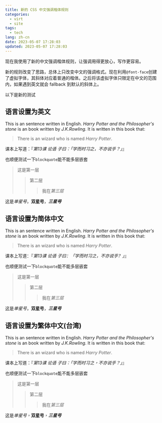 ```yaml
---
title: 新的 CSS 中文强调楷体规则
categories:
  - virt
  - site
tags:
  - tech
lang: zh-cn
date: 2023-05-07 17:28:03
updated: 2023-05-07 17:28:03
---
```


现在我使用了新的中文强调楷体规则，让强调用得更放心，写作更容易。

新的规则改变了思路，总体上只改变中文的强调格式。现在利用`@font-face`创建了虚拟字体，其斜体对应着普通的楷体。之后将该虚拟字体只限定在中文的范围内，如果遇到英文就会 fallback 到默认的斜体上。

<!-- more -->

以下是新的测试

## 语言设置为英文

<div lang=en>

This is an sentence written in English. *Harry Potter and the Philosopher's stone* is an book written by *J.K.Rowling*.
It is written in this book that:
> There is an wizard who is named *Harry Potter*.

课本上写道：『*第13课 论语 子曰：「*学而时习之，不亦说乎？*」*』

也顺便测试一下`blockquote`能不能多层嵌套

> 这是第一层
> > 第二层
> > > 我在*第三层*

这是*单星号*，**双星号**，***三星号***

</div>

## 语言设置为简体中文

<div lang=zh-cmn-hans-cn>

This is an sentence written in English. *Harry Potter and the Philosopher's stone* is an book written by *J.K.Rowling*.
It is written in this book that:
> There is an wizard who is named *Harry Potter*.

课本上写道：『*第13课 论语 子曰：「*学而时习之，不亦说乎？*」*』

也顺便测试一下`blockquote`能不能多层嵌套

> 这是第一层
> > 第二层
> > > 我在*第三层*

这是*单星号*，**双星号**，***三星号***

</div>

## 语言设置为繁体中文(台湾)

<div lang=zh-cmn-hant-tw>

This is an sentence written in English. *Harry Potter and the Philosopher's stone* is an book written by *J.K.Rowling*.
It is written in this book that:
> There is an wizard who is named *Harry Potter*.

课本上写道：『*第13课 论语 子曰：「*学而时习之，不亦说乎？*」*』

也顺便测试一下`blockquote`能不能多层嵌套

> 这是第一层
> > 第二层
> > > 我在*第三层*

这是*单星号*，**双星号**，***三星号***

</div>
